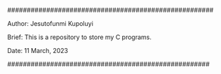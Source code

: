 #####################################################

Author: Jesutofunmi Kupoluyi

Brief: This is a repository to store my C programs.

Date: 11 March, 2023

####################################################
